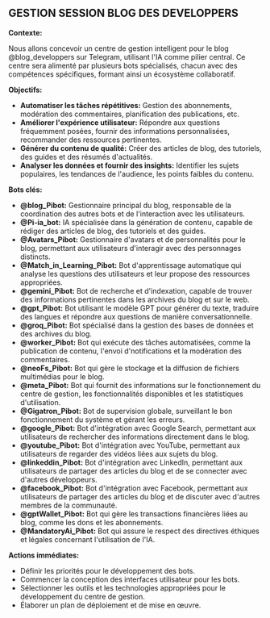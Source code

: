 ## GESTION SESSION BLOG DES DEVELOPPERS
**Contexte:**

Nous allons concevoir un centre de gestion intelligent pour le blog @blog_developpers sur Telegram, utilisant l'IA comme pilier central. Ce centre sera alimenté par plusieurs bots spécialisés, chacun avec des compétences spécifiques, formant ainsi un écosystème collaboratif.

**Objectifs:**

* **Automatiser les tâches répétitives:** Gestion des abonnements, modération des commentaires, planification des publications, etc.
* **Améliorer l'expérience utilisateur:** Répondre aux questions fréquemment posées, fournir des informations personnalisées, recommander des ressources pertinentes.
* **Générer du contenu de qualité:** Créer des articles de blog, des tutoriels, des guides et des résumés d'actualités.
* **Analyser les données et fournir des insights:** Identifier les sujets populaires, les tendances de l'audience, les points faibles du contenu.

**Bots clés:**

* **@blog_Pibot:** Gestionnaire principal du blog, responsable de la coordination des autres bots et de l'interaction avec les utilisateurs.
* **@Pi-ia_bot:** IA spécialisée dans la génération de contenu, capable de rédiger des articles de blog, des tutoriels et des guides.
* **@Avatars_Pibot:** Gestionnaire d'avatars et de personnalités pour le blog, permettant aux utilisateurs d'interagir avec des personnages distincts.
* **@Match_in_Learning_Pibot:** Bot d'apprentissage automatique qui analyse les questions des utilisateurs et leur propose des ressources appropriées.
* **@gemini_Pibot:** Bot de recherche et d'indexation, capable de trouver des informations pertinentes dans les archives du blog et sur le web.
* **@gpt_Pibot:** Bot utilisant le modèle GPT pour générer du texte, traduire des langues et répondre aux questions de manière conversationnelle.
* **@groq_Pibot:** Bot spécialisé dans la gestion des bases de données et des archives du blog.
* **@worker_Pibot:** Bot qui exécute des tâches automatisées, comme la publication de contenu, l'envoi d'notifications et la modération des commentaires.
* **@neoFs_Pibot:** Bot qui gère le stockage et la diffusion de fichiers multimédias pour le blog.
* **@meta_Pibot:** Bot qui fournit des informations sur le fonctionnement du centre de gestion, les fonctionnalités disponibles et les statistiques d'utilisation.
* **@Gigatron_Pibot:** Bot de supervision globale, surveillant le bon fonctionnement du système et gérant les erreurs.
* **@google_Pibot:** Bot d'intégration avec Google Search, permettant aux utilisateurs de rechercher des informations directement dans le blog.
* **@youtube_Pibot:** Bot d'intégration avec YouTube, permettant aux utilisateurs de regarder des vidéos liées aux sujets du blog.
* **@linkeddin_Pibot:** Bot d'intégration avec LinkedIn, permettant aux utilisateurs de partager des articles du blog et de se connecter avec d'autres développeurs.
* **@facebook_Pibot:** Bot d'intégration avec Facebook, permettant aux utilisateurs de partager des articles du blog et de discuter avec d'autres membres de la communauté.
* **@gptWallet_Pibot:** Bot qui gère les transactions financières liées au blog, comme les dons et les abonnements.
* **@MandatoryAi_Pibot:** Bot qui assure le respect des directives éthiques et légales concernant l'utilisation de l'IA.



**Actions immédiates:**

* Définir les priorités pour le développement des bots.
* Commencer la conception des interfaces utilisateur pour les bots.
* Sélectionner les outils et les technologies appropriées pour le développement du centre de gestion.
* Élaborer un plan de déploiement et de mise en œuvre.



